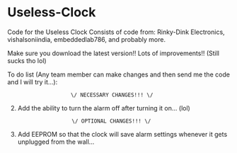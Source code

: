 # Useless-Clock
Code for the Useless Clock
Consists of code from: Rinky-Dink Electronics, vishalsoniindia, embeddedlab786, and probably more.

Make sure you download the latest version!!
Lots of improvements!! (Still sucks tho lol)

To do list (Any team member can make changes and then send me the code and I will try it...):

                        \/ NECESSARY CHANGES!!! \/

2. Add the ability to turn the alarm off after turning it on... (lol)

                        \/ OPTIONAL CHANGES!!! \/

1. Add EEPROM so that the clock will save alarm settings whenever it gets unplugged from the wall...
